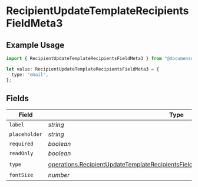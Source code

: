# RecipientUpdateTemplateRecipientsFieldMeta3

## Example Usage

```typescript
import { RecipientUpdateTemplateRecipientsFieldMeta3 } from "@documenso/sdk-typescript/models/operations";

let value: RecipientUpdateTemplateRecipientsFieldMeta3 = {
  type: "email",
};
```

## Fields

| Field                                                                                                                                                                                        | Type                                                                                                                                                                                         | Required                                                                                                                                                                                     | Description                                                                                                                                                                                  |
| -------------------------------------------------------------------------------------------------------------------------------------------------------------------------------------------- | -------------------------------------------------------------------------------------------------------------------------------------------------------------------------------------------- | -------------------------------------------------------------------------------------------------------------------------------------------------------------------------------------------- | -------------------------------------------------------------------------------------------------------------------------------------------------------------------------------------------- |
| `label`                                                                                                                                                                                      | *string*                                                                                                                                                                                     | :heavy_minus_sign:                                                                                                                                                                           | N/A                                                                                                                                                                                          |
| `placeholder`                                                                                                                                                                                | *string*                                                                                                                                                                                     | :heavy_minus_sign:                                                                                                                                                                           | N/A                                                                                                                                                                                          |
| `required`                                                                                                                                                                                   | *boolean*                                                                                                                                                                                    | :heavy_minus_sign:                                                                                                                                                                           | N/A                                                                                                                                                                                          |
| `readOnly`                                                                                                                                                                                   | *boolean*                                                                                                                                                                                    | :heavy_minus_sign:                                                                                                                                                                           | N/A                                                                                                                                                                                          |
| `type`                                                                                                                                                                                       | [operations.RecipientUpdateTemplateRecipientsFieldMetaTemplatesRecipientsResponseType](../../models/operations/recipientupdatetemplaterecipientsfieldmetatemplatesrecipientsresponsetype.md) | :heavy_check_mark:                                                                                                                                                                           | N/A                                                                                                                                                                                          |
| `fontSize`                                                                                                                                                                                   | *number*                                                                                                                                                                                     | :heavy_minus_sign:                                                                                                                                                                           | N/A                                                                                                                                                                                          |